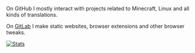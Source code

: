 On GitHub I mostly interact with projects related to Minecraft, Linux and all kinds of translations.

On [GitLab](https://gitlab.com/Madis0) I make static websites, browser extensions and other browser tweaks.

[![Stats](https://github-readme-stats.vercel.app/api?username=Madis0&hide=stars&count_private=true&show_icons=true&hide_title=true)](https://github.com/anuraghazra/github-readme-stats)

